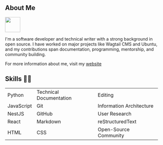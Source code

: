 ## About Me
<img src="https://i.pinimg.com/originals/00/4b/17/004b173f6e3d6843df10114e087f30a8.gif" width="50" height="50" /> 

I'm a software developer and technical writer with a strong background in open source. I have worked on major projects like Wagtail CMS and Ubuntu, and my contributions span documentation, programming, mentorship, and community building.

For more information about me, visit my [website](https://damilola-oladele.github.io)

## Skills 👨‍💻

|                         |                          |                           |
|-------------------------|--------------------------|---------------------------|
| Python                  | Technical Documentation  | Editing                   |
| JavaScript              | Git                      | Information Architecture  |
| NestJS                  | GitHub                   | User Research             |
| React                   | Markdown                 | reStructuredText          |
| HTML                    | CSS                      | Open-Source Community     |
